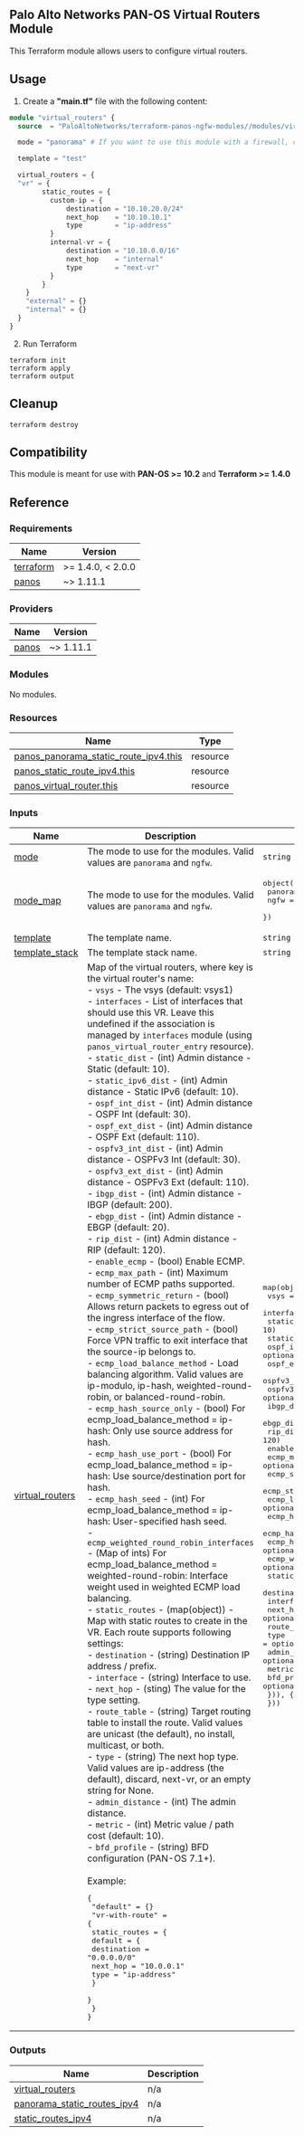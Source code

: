 Palo Alto Networks PAN-OS Virtual Routers Module
---
This Terraform module allows users to configure virtual routers.

Usage
---

1. Create a **"main.tf"** file with the following content:

```terraform
module "virtual_routers" {
  source  = "PaloAltoNetworks/terraform-panos-ngfw-modules//modules/virtual_routers"

  mode = "panorama" # If you want to use this module with a firewall, change this to "ngfw"

  template = "test"

  virtual_routers = {
  "vr" = {
        static_routes = {
          custom-ip = {
              destination = "10.10.20.0/24"
              next_hop    = "10.10.10.1"
              type        = "ip-address"
          }
          internal-vr = {
              destination = "10.10.0.0/16"
              next_hop    = "internal"
              type        = "next-vr"
          }
        }
    }
    "external" = {}
    "internal" = {}
  }
}
```

2. Run Terraform

```
terraform init
terraform apply
terraform output
```

Cleanup
---

```
terraform destroy
```

Compatibility
---
This module is meant for use with **PAN-OS >= 10.2** and **Terraform >= 1.4.0**


Reference
---
<!-- BEGINNING OF PRE-COMMIT-TERRAFORM DOCS HOOK -->
### Requirements

| Name | Version |
|------|---------|
| <a name="requirement_terraform"></a> [terraform](#requirement\_terraform) | >= 1.4.0, < 2.0.0 |
| <a name="requirement_panos"></a> [panos](#requirement\_panos) | ~> 1.11.1 |

### Providers

| Name | Version |
|------|---------|
| <a name="provider_panos"></a> [panos](#provider\_panos) | ~> 1.11.1 |

### Modules

No modules.

### Resources

| Name | Type |
|------|------|
| [panos_panorama_static_route_ipv4.this](https://registry.terraform.io/providers/PaloAltoNetworks/panos/latest/docs/resources/panorama_static_route_ipv4) | resource |
| [panos_static_route_ipv4.this](https://registry.terraform.io/providers/PaloAltoNetworks/panos/latest/docs/resources/static_route_ipv4) | resource |
| [panos_virtual_router.this](https://registry.terraform.io/providers/PaloAltoNetworks/panos/latest/docs/resources/virtual_router) | resource |

### Inputs

| Name | Description | Type | Default | Required |
|------|-------------|------|---------|:--------:|
| <a name="input_mode"></a> [mode](#input\_mode) | The mode to use for the modules. Valid values are `panorama` and `ngfw`. | `string` | n/a | yes |
| <a name="input_mode_map"></a> [mode\_map](#input\_mode\_map) | The mode to use for the modules. Valid values are `panorama` and `ngfw`. | <pre>object({<br>    panorama = number<br>    ngfw     = number<br>  })</pre> | <pre>{<br>  "ngfw": 1,<br>  "panorama": 0<br>}</pre> | no |
| <a name="input_template"></a> [template](#input\_template) | The template name. | `string` | `"default"` | no |
| <a name="input_template_stack"></a> [template\_stack](#input\_template\_stack) | The template stack name. | `string` | `""` | no |
| <a name="input_virtual_routers"></a> [virtual\_routers](#input\_virtual\_routers) | Map of the virtual routers, where key is the virtual router's name:<br>- `vsys` - The vsys (default: vsys1)<br>- `interfaces` - List of interfaces that should use this VR. Leave this undefined if the association is managed by `interfaces` module (using `panos_virtual_router_entry` resource).<br>- `static_dist` - (int) Admin distance - Static (default: 10).<br>- `static_ipv6_dist` - (int) Admin distance - Static IPv6 (default: 10).<br>- `ospf_int_dist` - (int) Admin distance - OSPF Int (default: 30).<br>- `ospf_ext_dist` - (int) Admin distance - OSPF Ext (default: 110).<br>- `ospfv3_int_dist` - (int) Admin distance - OSPFv3 Int (default: 30).<br>- `ospfv3_ext_dist` - (int) Admin distance - OSPFv3 Ext (default: 110).<br>- `ibgp_dist` - (int) Admin distance - IBGP (default: 200).<br>- `ebgp_dist` - (int) Admin distance - EBGP (default: 20).<br>- `rip_dist` - (int) Admin distance - RIP (default: 120).<br>- `enable_ecmp` - (bool) Enable ECMP.<br>- `ecmp_max_path` - (int) Maximum number of ECMP paths supported.<br>- `ecmp_symmetric_return` - (bool) Allows return packets to egress out of the ingress interface of the flow.<br>- `ecmp_strict_source_path` - (bool) Force VPN traffic to exit interface that the source-ip belongs to.<br>- `ecmp_load_balance_method` - Load balancing algorithm. Valid values are ip-modulo, ip-hash, weighted-round-robin, or balanced-round-robin.<br>- `ecmp_hash_source_only` - (bool) For ecmp\_load\_balance\_method = ip-hash: Only use source address for hash.<br>- `ecmp_hash_use_port` - (bool) For ecmp\_load\_balance\_method = ip-hash: Use source/destination port for hash.<br>- `ecmp_hash_seed` - (int) For ecmp\_load\_balance\_method = ip-hash: User-specified hash seed.<br>- `ecmp_weighted_round_robin_interfaces` - (Map of ints) For ecmp\_load\_balance\_method = weighted-round-robin: Interface weight used in weighted ECMP load balancing.<br>- `static_routes` - (map(object)) - Map with static routes to create in the VR. Each route supports following settings:<br>  - `destination` - (string) Destination IP address / prefix.<br>  - `interface` - (string) Interface to use.<br>  - `next_hop` - (sting) The value for the type setting.<br>  - `route_table` - (string) Target routing table to install the route. Valid values are unicast (the default), no install, multicast, or both.<br>  - `type` - (string) The next hop type. Valid values are ip-address (the default), discard, next-vr, or an empty string for None.<br>  - `admin_distance` - (int) The admin distance.<br>  - `metric` - (int) Metric value / path cost (default: 10).<br>  - `bfd_profile` - (string) BFD configuration (PAN-OS 7.1+).<br><br>Example:<pre>{<br>  "default" = {}<br>  "vr-with-route" = {<br>    static_routes = {<br>      default = {<br>        destination = "0.0.0.0/0"<br>        next_hop    = "10.0.0.1"<br>        type        = "ip-address"<br>      }<br>    }<br>  }<br>}</pre> | <pre>map(object({<br>    vsys                                 = optional(string, "vsys1")<br>    interfaces                           = optional(list(string))<br>    static_dist                          = optional(number, 10)<br>    static_ipv6_dist                     = optional(number, 10)<br>    ospf_int_dist                        = optional(number, 30)<br>    ospf_ext_dist                        = optional(number, 110)<br>    ospfv3_int_dist                      = optional(number, 30)<br>    ospfv3_ext_dist                      = optional(number, 110)<br>    ibgp_dist                            = optional(number, 200)<br>    ebgp_dist                            = optional(number, 20)<br>    rip_dist                             = optional(number, 120)<br>    enable_ecmp                          = optional(bool)<br>    ecmp_max_path                        = optional(number)<br>    ecmp_symmetric_return                = optional(bool)<br>    ecmp_strict_source_path              = optional(bool)<br>    ecmp_load_balance_method             = optional(string)<br>    ecmp_hash_source_only                = optional(bool)<br>    ecmp_hash_use_port                   = optional(bool)<br>    ecmp_hash_seed                       = optional(number)<br>    ecmp_weighted_round_robin_interfaces = optional(map(number))<br>    static_routes = optional(map(object({<br>      destination    = string<br>      interface      = optional(string)<br>      next_hop       = optional(string)<br>      route_table    = optional(string, "unicast")<br>      type           = optional(string, "ip-address")<br>      admin_distance = optional(number)<br>      metric         = optional(number, 10)<br>      bfd_profile    = optional(string)<br>    })), {})<br>  }))</pre> | `{}` | no |

### Outputs

| Name | Description |
|------|-------------|
| <a name="output_virtual_routers"></a> [virtual\_routers](#output\_virtual\_routers) | n/a |
| <a name="output_panorama_static_routes_ipv4"></a> [panorama\_static\_routes\_ipv4](#output\_panorama\_static\_routes\_ipv4) | n/a |
| <a name="output_static_routes_ipv4"></a> [static\_routes\_ipv4](#output\_static\_routes\_ipv4) | n/a |
<!-- END OF PRE-COMMIT-TERRAFORM DOCS HOOK -->
